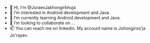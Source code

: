- 👋 Hi, I’m @JuraevJakhongirkhuja
- 👀 I’m interested in Android development and Java.
- 🌱 I’m currently learning Android development and Java.
- 💞️ I’m looking to collaborate on ...
- 📫 You can reach me on linkedin. My account name is Johongirxo'ja Jo'rayev.
